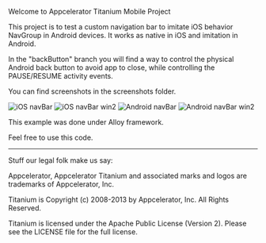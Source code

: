 Welcome to Appcelerator Titanium Mobile Project

This project is to test a custom navigation bar to imitate iOS behavior NavGroup in Android devices.
It works as native in iOS and imitation in Android.

In the "backButton" branch you will find a way to control the physical Android back button to avoid app to close, while controlling the PAUSE/RESUME activity events.

You can find screenshots in the screenshots folder.

![iOS navBar](https://raw.github.com/mcvendrell/Basic-custom-NavBar/master/screenshots/iPhoneScreen1.png)
![iOS navBar win2](https://raw.github.com/mcvendrell/Basic-custom-NavBar/master/screenshots/iPhoneScreen2.png)
![Android navBar](https://raw.github.com/mcvendrell/Basic-custom-NavBar/master/screenshots/AndroidScreen1.png)
![Android navBar win2](https://raw.github.com/mcvendrell/Basic-custom-NavBar/master/screenshots/AndroidScreen2.png)

This example was done under Alloy framework.

Feel free to use this code.

----------------------------------
Stuff our legal folk make us say:

Appcelerator, Appcelerator Titanium and associated marks and logos are 
trademarks of Appcelerator, Inc. 

Titanium is Copyright (c) 2008-2013 by Appcelerator, Inc. All Rights Reserved.

Titanium is licensed under the Apache Public License (Version 2). Please
see the LICENSE file for the full license.


